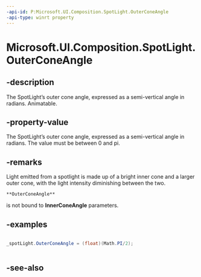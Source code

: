 ```yaml
---
-api-id: P:Microsoft.UI.Composition.SpotLight.OuterConeAngle
-api-type: winrt property
---
```


<!-- Property syntax
public float OuterConeAngle { get;  set; }
-->

# Microsoft.UI.Composition.SpotLight.OuterConeAngle

## -description
The SpotLight’s outer cone angle, expressed as a semi-vertical angle in radians. Animatable.

## -property-value
The SpotLight’s outer cone angle, expressed as a semi-vertical angle in radians. The value must be between 0 and pi.

## -remarks
Light emitted from a spotlight is made up of a bright inner cone and a larger outer cone, with the light intensity diminishing between the two.


    **OuterConeAngle**
   is not bound to 
    **InnerConeAngle**
   parameters.

## -examples
```csharp

_spotLight.OuterConeAngle = (float)(Math.PI/2); 
         
```



## -see-also
